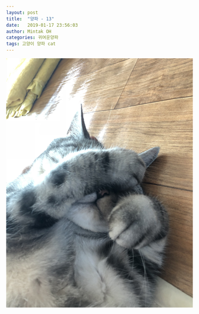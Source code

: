 ```yaml
---
layout: post
title:  "양파 - 13"
date:   2019-01-17 23:56:03
author: Mintak OH
categories: 귀여운양파
tags: 고양이 양파 cat
---
```


![이미지](https://raw.githubusercontent.com/mintakoh/mintakoh.github.io/master/assets/cat_onion/onion13.jpg)